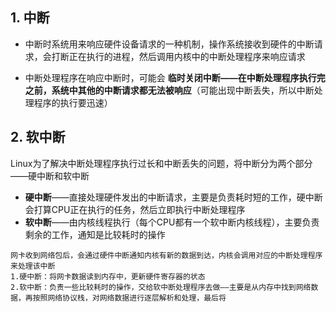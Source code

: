 

## 1. 中断

* 中断时系统用来响应硬件设备请求的一种机制，操作系统接收到硬件的中断请求，会打断正在执行的进程，然后调用内核中的中断处理程序来响应请求

* 中断处理程序在响应中断时，可能会 **临时关闭中断——在中断处理程序执行完之前，系统中其他的中断请求都无法被响应**（可能出现中断丢失，所以中断处理程序的执行要迅速）



## 2. 软中断

Linux为了解决中断处理程序执行过长和中断丢失的问题，将中断分为两个部分——硬中断和软中断

* **硬中断**——直接处理硬件发出的中断请求，主要是负责耗时短的工作，硬中断会打算CPU正在执行的任务，然后立即执行中断处理程序
* **软中断**——由内核线程执行（每个CPU都有一个软中断内核线程），主要负责剩余的工作，通知是比较耗时的操作

```
网卡收到网络包后，会通过硬件中断通知内核有新的数据到达，内核会调用对应的中断处理程序来处理该中断
1.硬中断：将网卡数据读到内存中，更新硬件寄存器的状态
2.软中断：负责一些比较耗时的操作，交给软中断处理程序去做——主要是从内存中找到网络数据，再按照网络协议栈，对网络数据进行逐层解析和处理，最后将
```

